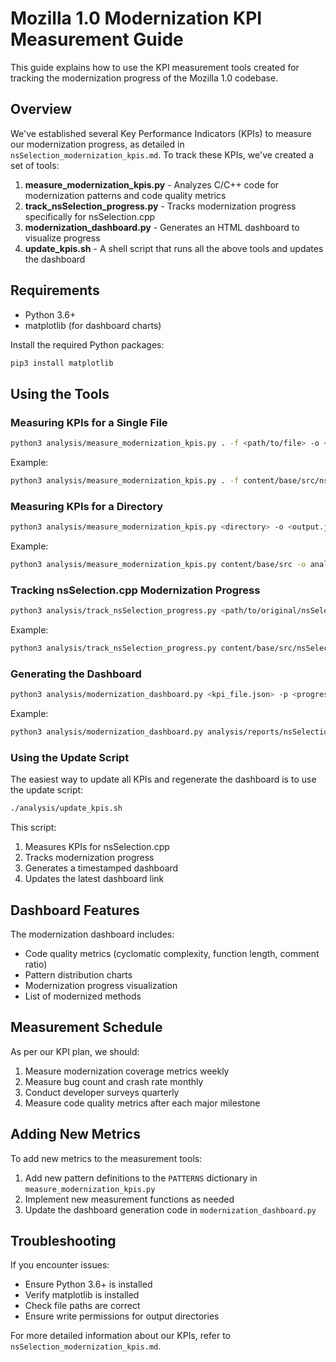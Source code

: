 # Mozilla 1.0 Modernization KPI Measurement Guide

This guide explains how to use the KPI measurement tools created for tracking the modernization progress of the Mozilla 1.0 codebase.

## Overview

We've established several Key Performance Indicators (KPIs) to measure our modernization progress, as detailed in `nsSelection_modernization_kpis.md`. To track these KPIs, we've created a set of tools:

1. **measure_modernization_kpis.py** - Analyzes C/C++ code for modernization patterns and code quality metrics
2. **track_nsSelection_progress.py** - Tracks modernization progress specifically for nsSelection.cpp
3. **modernization_dashboard.py** - Generates an HTML dashboard to visualize progress
4. **update_kpis.sh** - A shell script that runs all the above tools and updates the dashboard

## Requirements

- Python 3.6+
- matplotlib (for dashboard charts)

Install the required Python packages:

```bash
pip3 install matplotlib
```

## Using the Tools

### Measuring KPIs for a Single File

```bash
python3 analysis/measure_modernization_kpis.py . -f <path/to/file> -o <output.json>
```

Example:
```bash
python3 analysis/measure_modernization_kpis.py . -f content/base/src/nsSelection.cpp -o analysis/reports/nsSelection_baseline_kpis.json
```

### Measuring KPIs for a Directory

```bash
python3 analysis/measure_modernization_kpis.py <directory> -o <output.json>
```

Example:
```bash
python3 analysis/measure_modernization_kpis.py content/base/src -o analysis/reports/base_src_kpis.json
```

### Tracking nsSelection.cpp Modernization Progress

```bash
python3 analysis/track_nsSelection_progress.py <path/to/original/nsSelection.cpp> <directory_with_modernized_files> -o <output.json>
```

Example:
```bash
python3 analysis/track_nsSelection_progress.py content/base/src/nsSelection.cpp . -o analysis/reports/nsSelection_progress.json
```

### Generating the Dashboard

```bash
python3 analysis/modernization_dashboard.py <kpi_file.json> -p <progress_file.json> -o <output.html>
```

Example:
```bash
python3 analysis/modernization_dashboard.py analysis/reports/nsSelection_baseline_kpis.json -p analysis/reports/nsSelection_progress.json -o analysis/dashboard/modernization_dashboard.html
```

### Using the Update Script

The easiest way to update all KPIs and regenerate the dashboard is to use the update script:

```bash
./analysis/update_kpis.sh
```

This script:
1. Measures KPIs for nsSelection.cpp
2. Tracks modernization progress
3. Generates a timestamped dashboard
4. Updates the latest dashboard link

## Dashboard Features

The modernization dashboard includes:

- Code quality metrics (cyclomatic complexity, function length, comment ratio)
- Pattern distribution charts
- Modernization progress visualization
- List of modernized methods

## Measurement Schedule

As per our KPI plan, we should:

1. Measure modernization coverage metrics weekly
2. Measure bug count and crash rate monthly
3. Conduct developer surveys quarterly
4. Measure code quality metrics after each major milestone

## Adding New Metrics

To add new metrics to the measurement tools:

1. Add new pattern definitions to the `PATTERNS` dictionary in `measure_modernization_kpis.py`
2. Implement new measurement functions as needed
3. Update the dashboard generation code in `modernization_dashboard.py`

## Troubleshooting

If you encounter issues:

- Ensure Python 3.6+ is installed
- Verify matplotlib is installed
- Check file paths are correct
- Ensure write permissions for output directories

For more detailed information about our KPIs, refer to `nsSelection_modernization_kpis.md`. 